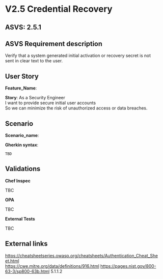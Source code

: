 # V2.5 Credential Recovery

## ASVS: 2.5.1

## ASVS Requirement description

Verify that a system generated initial activation or recovery secret
is not sent in clear text to the user.

## User Story

**Feature_Name**: 

**Story**:
As a Security Engineer\
I want to provide secure initial user accounts\
So we can minimize the risk of unauthorized access or data breaches.

## Scenario

**Scenario_name**: 

**Gherkin syntax**:

```gherkin
TBD
```

## Validations

**Chef Inspec**

TBC

**OPA**

TBC

**External Tests**

TBC

## External links

<https://cheatsheetseries.owasp.org/cheatsheets/Authentication_Cheat_Sheet.html> \
<https://cwe.mitre.org/data/definitions/916.html>
<https://pages.nist.gov/800-63-3/sp800-63b.html> 5.1.1.2

